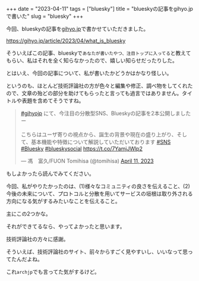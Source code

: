 +++
date = "2023-04-11"
tags = ["bluesky"]
title = "blueskyの記事をgihyo.jpで書いた"
slug = "bluesky"
+++

今回、blueskyの記事を[gihyo.jp](https://gihyo.jp)で書かせていただきました。

https://gihyo.jp/article/2023/04/what_is_bluesky

そういえばこの記事、blueskyで`あなたが書いたやつ、注目トップに入ってる`と教えてもらい、私はそれを全く知らなかったので、嬉しい知らせだったりした。

とはいえ、今回の記事について、私が書いたかどうかはかなり怪しい。

というのも、ほとんど技術評論社の方が色々と編集や修正、調べ物をしてくれたので、文章の殆どの部分を助けてもらったと言っても過言ではありません。タイトルや表題を含めてそうですね。

<blockquote class="twitter-tweet"><p lang="ja" dir="ltr"><a href="https://twitter.com/hashtag/gihyojp?src=hash&amp;ref_src=twsrc%5Etfw">#gihyojp</a> にて、今注目の分散型SNS、Blueskyの記事を2本公開しましたー <br><br>こちらはユーザ寄りの視点から、誕生の背景や現在の盛り上がり、そして、基本機能や特徴について解説していただいております <a href="https://twitter.com/hashtag/SNS?src=hash&amp;ref_src=twsrc%5Etfw">#SNS</a> <a href="https://twitter.com/hashtag/Bluesky?src=hash&amp;ref_src=twsrc%5Etfw">#Bluesky</a> <a href="https://twitter.com/hashtag/blueskysocial?src=hash&amp;ref_src=twsrc%5Etfw">#blueskysocial</a> <a href="https://t.co/7YamjJWlp2">https://t.co/7YamjJWlp2</a></p>&mdash; 馮　富久/FUON Tomihisa (@tomihisa) <a href="https://twitter.com/tomihisa/status/1645704336591429633?ref_src=twsrc%5Etfw">April 11, 2023</a></blockquote> <script async src="https://platform.twitter.com/widgets.js" charset="utf-8"></script>

もしよかったら読んでみてください。

今回、私がやりたかったのは、(1)様々なコミュニティの良さを伝えること、(2)今後の未来について、プロトコルと分散を用いてサービスの垣根は取り外される方向になる気がするみたいなことを伝えること。

主にこの2つかな。

それができてるなら、やってよかったと思います。

技術評論社の方々に感謝。

そういえば、技術評論社のサイト、前々からすごく見やすいし、いいなって思ってたんだよね。

これ`archjp`でも言ってた気がするけど。

